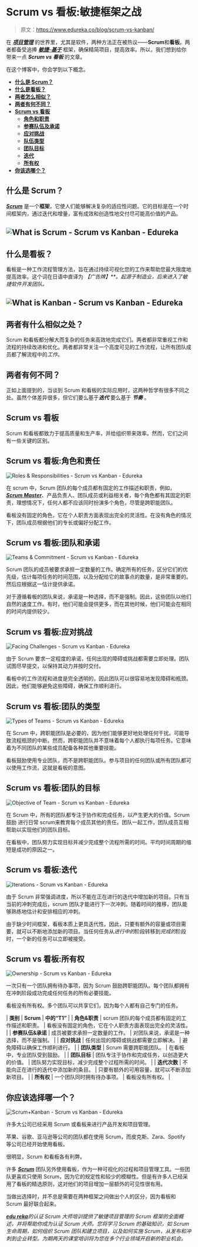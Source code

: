 # Scrum vs 看板:敏捷框架之战

> 原文：<https://www.edureka.co/blog/scrum-vs-kanban/>

在 [***项目管理***](https://www.edureka.co/blog/project-management/) 的世界里，尤其是软件，两种方法正在被热议——**Scrum**和**看板**。两者都备受追捧 [***敏捷***–***基于***](https://www.edureka.co/blog/importance-of-agile-pmi-acp/) 框架，确保精简项目，提高效率。所以，我们想到给你带来一点 ***Scrum vs 看板*** 的文章。

在这个博客中，你会学到以下概念。

*   [**什么是 Scrum？**](#whatisscrum)
*   [**什么是看板？**](#whatiskanban)
*   [**两者怎么相似？**](#howarebothsimilar)
*   [**两者有何不同？**](#howarebothdifferent)
*   [**Scrum vs 看板**](#scrumvskanban)
    *   [**角色和职责**](#roles)
    *   [**参赛队伍及承诺**](#commitment)
    *   [**应对挑战**](#challenges)
    *   [**队伍类型**](#teams)
    *   [**团队目标**](#objective)
    *   [**迭代**](#iterations)
    *   [**所有权**](#ownership)
*   [**你该选哪个？**](#whichoneshouldyouchoose)

## 什么是 Scrum？

***[Scrum](https://www.edureka.co/blog/scrum-methodology/)*** 是一个**框架**，它使人们能够解决复杂的适应性问题。它的目标是在一个时间框架内，通过迭代和增量，富有成效和创造性地交付尽可能高价值的产品。

## **![What is Scrum - Scrum vs Kanban - Edureka](img/de2eda912f665b76cce0357bbd5cc0a4.png)**

## **什么是看板？**

看板是一种工作流程管理方法，旨在通过持续可视化您的工作来帮助您最大限度地提高效率。这个词在日语中直译为 *【广告牌】**。起源于制造业，后来进入了敏捷软件开发团队。*

## **![What is Kanban - Scrum vs Kanban - Edureka](img/feabce229cffe6db837a6b4f876b20b3.png)**

## 两者有什么相似之处？

Scrum 和看板都分解大而复杂的任务来高效地完成它们。两者都非常重视工作和流程的持续改进和优化。两者都非常关注一个高度可见的工作流程，让所有团队成员都了解流程中的*工作*。

## 两者有何不同？

正如上面提到的，当谈到 Scrum 和看板的实际应用时，这两种哲学有很多不同之处。虽然个体差异很多，但它们要么基于***迭代*** 要么基于 ***节奏*** 。

## **Scrum vs 看板**

Scrum 和看板都致力于提高质量和生产率，并给组织带来效率。然而，它们之间有一些关键的区别。

## **Scrum vs 看板:角色和责任**

![Roles & Responsibilities - Scrum vs Kanban - Edureka](img/22891edcd2fddd1dde146098aefbb904.png)

在 scrum 中，Scrum 团队的每个成员都有固定的工作描述和职责，例如，[***Scrum Master***](https://www.edureka.co/blog/scrum-master/)、产品负责人、团队成员或利益相关者，每个角色都有其固定的职责，理想情况下，任何人都不应该同时扮演多个角色，尽管是跨职能团队。

看板没有固定的角色，它在个人职责方面表现出完全的灵活性。在没有角色的情况下，团队成员根据他们的专长或偏好分配工作。

## **Scrum vs 看板:团队和承诺**

![Teams & Commitment - Scrum vs Kanban - Edureka](img/e724c1c0df0622a3fb281d838d532c9b.png)

Scrum 团队的成员被要求承担一定数量的工作。确定所有的任务，区分它们的优先级，估计每项任务的时间范围，以及分配给它的故事点的数量，是非常重要的。然后应根据这一估计提供承诺。

对于遵循看板的团队来说，承诺是一种选择，而不是强制。因此，这些团队以他们自然的速度工作。有时，他们可能会提供更多，而在其他时候，他们可能会在相同的时间内提供较少。

## **Scrum vs 看板:应对挑战**

![Facing Challenges - Scrum vs Kanban - Edureka](img/8d0f649e38d0020bb301aaf20dfff217.png)

由于 Scrum 要求一定程度的承诺，任何出现的障碍或挑战都需要立即处理。团队试图尽早提交，以保持其动力并按时交付。

看板中的工作流程和进度是完全透明的，因此团队可以很容易地发现障碍和瓶颈。因此，他们能够避免这些障碍，确保工作顺利进行。

## **Scrum vs 看板:团队的类型**

![Types of Teams - Scrum vs Kanban - Edureka](img/057f9ea3ab9975f762ae16f000b18dc9.png)

在 Scrum 中，跨职能团队是必要的，因为他们能够更好地处理任何干扰。可能导致流程瓶颈的中断。然而，跨职能团队并不意味着每个人都执行每项任务。它意味着为不同团队的某些成员配备各种其他重要技能。

看板鼓励使用专业团队，而不是跨职能团队。参与项目的任何团队或所有团队都可以使用工作流，这就是看板的意图。

## **Scrum vs 看板:团队的目标**

![Objective of Team - Scrum vs Kanban - Edureka](img/4e80051b820b3711d92d721ff2651a37.png)

在 Scrum 中，所有的团队都专注于协作和完成任务，以产生更大的价值。Scrum 鼓励 进行日常 scrum来教育每个成员其他的责任。团队一起工作，团队成员互相帮助以实现他们的团队目标。

在看板中，团队努力实现目标并减少完成整个流程所需的时间。平均时间周期的缩短是成功的原因之一。

## **Scrum vs 看板:迭代**

![Iterations - Scrum vs Kanban - Edureka](img/5a3c9caa8c79f9557d026cb2b61e0319.png)

由于 Scrum 非常强调进度，所以不能在正在进行的迭代中增加新的项目。只有当当前的冲刺完成后，scrum 团队才能进行下一次冲刺。随着时间的推移，团队能够熟练地估计和安排相应的冲刺。

由于缺少时间框架，看板本质上更具迭代性。因此，只要有额外的容量或项目需要，就可以不断地添加新的项目。当任何任务从*进行中的*阶段转移到*完成的*阶段时，一个新的任务可以立即被接受。

## **Scrum vs 看板:所有权**

![Ownership - Scrum vs Kanban - Edureka](img/4d3fabfc711c0fe276229eb0058b181b.png)

一次只有一个团队拥有待办事项，因为 Scrum 鼓励跨职能团队。每个团队都拥有在冲刺阶段成功完成任何任务的所有必要技能。

看板没有所有权。多个团队可以共享它们，因为每个人都有自己专门的任务。

| **类别** | **Scrum** | **中的“T1”** |
| **角色&职责** | scrum 团队的每个成员都有固定的工作描述和职责。 | 看板没有固定的角色，它在个人职责方面表现出完全的灵活性。 |
| **参赛队伍&承诺** | 成员被要求承担一定数量的工作。 | 对团队来说，承诺是一种选择，而不是强制。 |
| **应对挑战** | 任何出现的障碍或挑战都需要立即解决。 | 避免障碍以确保工作顺利进行。 |
| **团队类型** | Scrum 需要跨职能团队。 | 在看板中，专业团队受到鼓励。 |
| **团队目标** | 团队专注于协作和完成任务，以创造更大的价值。 | 团队努力实现目标，减少完成整个过程所需的时间。 |
| **迭代次数** | 不能向正在进行的迭代中添加新的条目。 | 只要有额外的可用容量，就可以不断添加新项目。 |
| **所有权** | 一个团队同时拥有待办事项。 | 看板没有所有权。 |

## 你应该选择哪一个？

![Scrum+Kanban - Scrum vs Kanban - Edureka](img/fb68c4a3035da526a57701d1f5a299dd.png)

许多大公司已经采用 Scrum 或看板来进行产品开发和项目管理。

苹果、谷歌、亚马逊等公司的团队都在使用 Scrum，而皮克斯、Zara、Spotify 等公司已经开始使用看板。

很明显，Scrum 和看板各有利弊。

许多 [***Scrum***](https://www.edureka.co/blog/what-is-scrum/) 团队另外使用看板，作为一种可视化的过程和项目管理工具。一些团队更喜欢只使用 Scrum，因为它的规定性和较少的模糊性。但是有许多人已经采用了看板的精选原则，这对他们的项目增加一层额外的可见性很有用。

当做出选择时，并不总是需要在两种框架之间做出个人的区分，因为看板和 Scrum 最好联合起来。

*[**edu reka**](https://www.edureka.co/certified-scum-master-certification-training)的认证 Scrum 大师培训提供了敏捷项目管理的 Scrum 框架的全面概述，并将帮助你成为认证 Scrum 大师。您将学习 Scrum 的基础知识，如 Scrum 生命周期，如何组织 Scrum 团队和建立项目，以及如何实施 Scrum，从发布和冲刺到企业转型。为期两天的课堂培训将为您在多个行业领域开启新的职业机会。*